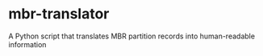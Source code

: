 # mbr-translator
A Python script that translates MBR partition records into human-readable information
